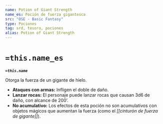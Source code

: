 ```yaml
---
name: Potion of Giant Strength
name_es: Poción de fuerza gigantesca
src: "OSE - Basic Fantasy"
type: Pociones
tag: srd, tesoro, pociones
alias: Potion of Giant Strength
---
```

# `=this.name_es` 

**_`=this.name`_**

Otorga la fuerza de un gigante de hielo. 
- **Ataques con armas:** Infligen el doble de daño. 
- **Lanzar rocas:** El personaje puede lanzar rocas que causan 3d6 de daño, con alcance de 200’. 
- **No acumulativo:** Los efectos de esta poción no son acumulativos con objetos mágicos que aumentan la fuerza (como el _[[cinturón de fuerza de gigante]]_).

